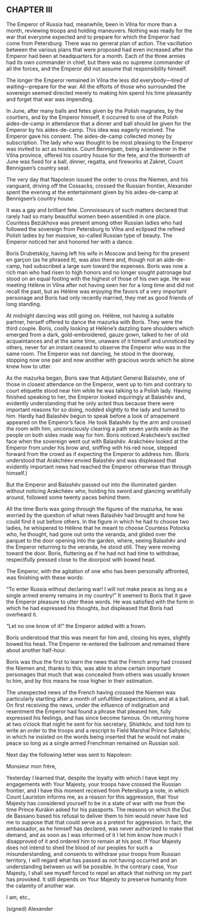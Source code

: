## CHAPTER III

The Emperor of Russia had, meanwhile, been in Vílna for more than a
month, reviewing troops and holding maneuvers. Nothing was ready for the
war that everyone expected and to prepare for which the Emperor had come
from Petersburg. There was no general plan of action. The vacillation
between the various plans that were proposed had even increased after
the Emperor had been at headquarters for a month. Each of the three
armies had its own commander in chief, but there was no supreme
commander of all the forces, and the Emperor did not assume that
responsibility himself.

The longer the Emperor remained in Vílna the less did everybody—tired of
waiting—prepare for the war. All the efforts of those who surrounded the
sovereign seemed directed merely to making him spend his time pleasantly
and forget that war was impending.

In June, after many balls and fetes given by the Polish magnates, by the
courtiers, and by the Emperor himself, it occurred to one of the Polish
aides-de-camp in attendance that a dinner and ball should be given for
the Emperor by his aides-de-camp. This idea was eagerly received.
The Emperor gave his consent. The aides-de-camp collected money by
subscription. The lady who was thought to be most pleasing to the
Emperor was invited to act as hostess. Count Bennigsen, being a
landowner in the Vílna province, offered his country house for the fete,
and the thirteenth of June was fixed for a ball, dinner, regatta, and
fireworks at Zakret, Count Bennigsen’s country seat.

The very day that Napoleon issued the order to cross the Niemen, and
his vanguard, driving off the Cossacks, crossed the Russian frontier,
Alexander spent the evening at the entertainment given by his
aides-de-camp at Bennigsen’s country house.

It was a gay and brilliant fete. Connoisseurs of such matters declared
that rarely had so many beautiful women been assembled in one place.
Countess Bezúkhova was present among other Russian ladies who had
followed the sovereign from Petersburg to Vílna and eclipsed the refined
Polish ladies by her massive, so-called Russian type of beauty. The
Emperor noticed her and honored her with a dance.

Borís Drubetskóy, having left his wife in Moscow and being for the
present en garçon (as he phrased it), was also there and, though not an
aide-de-camp, had subscribed a large sum toward the expenses. Borís
was now a rich man who had risen to high honors and no longer sought
patronage but stood on an equal footing with the highest of those of his
own age. He was meeting Hélène in Vílna after not having seen her for
a long time and did not recall the past, but as Hélène was enjoying
the favors of a very important personage and Borís had only recently
married, they met as good friends of long standing.

At midnight dancing was still going on. Hélène, not having a suitable
partner, herself offered to dance the mazurka with Borís. They were the
third couple. Borís, coolly looking at Hélène’s dazzling bare shoulders
which emerged from a dark, gold-embroidered, gauze gown, talked to her
of old acquaintances and at the same time, unaware of it himself and
unnoticed by others, never for an instant ceased to observe the Emperor
who was in the same room. The Emperor was not dancing, he stood in the
doorway, stopping now one pair and now another with gracious words which
he alone knew how to utter.

As the mazurka began, Borís saw that Adjutant General Balashëv, one of
those in closest attendance on the Emperor, went up to him and contrary
to court etiquette stood near him while he was talking to a Polish
lady. Having finished speaking to her, the Emperor looked inquiringly
at Balashëv and, evidently understanding that he only acted thus because
there were important reasons for so doing, nodded slightly to the lady
and turned to him. Hardly had Balashëv begun to speak before a look of
amazement appeared on the Emperor’s face. He took Balashëv by the arm
and crossed the room with him, unconsciously clearing a path seven
yards wide as the people on both sides made way for him. Borís noticed
Arakchéev’s excited face when the sovereign went out with Balashëv.
Arakchéev looked at the Emperor from under his brow and, sniffing with
his red nose, stepped forward from the crowd as if expecting the Emperor
to address him. (Borís understood that Arakchéev envied Balashëv and
was displeased that evidently important news had reached the Emperor
otherwise than through himself.)

But the Emperor and Balashëv passed out into the illuminated garden
without noticing Arakchéev who, holding his sword and glancing
wrathfully around, followed some twenty paces behind them.

All the time Borís was going through the figures of the mazurka, he was
worried by the question of what news Balashëv had brought and how he
could find it out before others. In the figure in which he had to choose
two ladies, he whispered to Hélène that he meant to choose Countess
Potocka who, he thought, had gone out onto the veranda, and glided over
the parquet to the door opening into the garden, where, seeing Balashëv
and the Emperor returning to the veranda, he stood still. They were
moving toward the door. Borís, fluttering as if he had not had time to
withdraw, respectfully pressed close to the doorpost with bowed head.

The Emperor, with the agitation of one who has been personally
affronted, was finishing with these words:

“To enter Russia without declaring war! I will not make peace as long as
a single armed enemy remains in my country!” It seemed to Borís that it
gave the Emperor pleasure to utter these words. He was satisfied with
the form in which he had expressed his thoughts, but displeased that
Borís had overheard it.

“Let no one know of it!” the Emperor added with a frown.

Borís understood that this was meant for him and, closing his eyes,
slightly bowed his head. The Emperor re-entered the ballroom and
remained there about another half-hour.

Borís was thus the first to learn the news that the French army had
crossed the Niemen and, thanks to this, was able to show certain
important personages that much that was concealed from others was
usually known to him, and by this means he rose higher in their
estimation.


The unexpected news of the French having crossed the Niemen was
particularly startling after a month of unfulfilled expectations, and at
a ball. On first receiving the news, under the influence of indignation
and resentment the Emperor had found a phrase that pleased him, fully
expressed his feelings, and has since become famous. On returning home
at two o’clock that night he sent for his secretary, Shishkóv, and told
him to write an order to the troops and a rescript to Field Marshal
Prince Saltykóv, in which he insisted on the words being inserted that
he would not make peace so long as a single armed Frenchman remained on
Russian soil.

Next day the following letter was sent to Napoleon:

Monsieur mon frère,

Yesterday I learned that, despite the loyalty with which I have kept
my engagements with Your Majesty, your troops have crossed the Russian
frontier, and I have this moment received from Petersburg a note, in
which Count Lauriston informs me, as a reason for this aggression, that
Your Majesty has considered yourself to be in a state of war with me
from the time Prince Kurákin asked for his passports. The reasons on
which the Duc de Bassano based his refusal to deliver them to him would
never have led me to suppose that that could serve as a pretext for
aggression. In fact, the ambassador, as he himself has declared, was
never authorized to make that demand, and as soon as I was informed of
it I let him know how much I disapproved of it and ordered him to remain
at his post. If Your Majesty does not intend to shed the blood of our
peoples for such a misunderstanding, and consents to withdraw your
troops from Russian territory, I will regard what has passed as not
having occurred and an understanding between us will be possible. In
the contrary case, Your Majesty, I shall see myself forced to repel an
attack that nothing on my part has provoked. It still depends on Your
Majesty to preserve humanity from the calamity of another war.

I am, etc.,

(signed) Alexander





